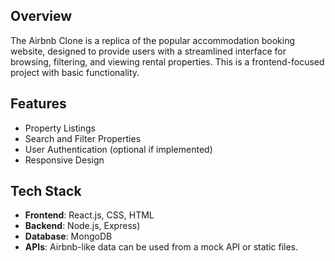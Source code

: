 ## Overview
The Airbnb Clone is a replica of the popular accommodation booking website, designed to provide users with a streamlined interface for browsing, filtering, and viewing rental properties. This is a frontend-focused project with basic functionality.

## Features
- Property Listings
- Search and Filter Properties
- User Authentication (optional if implemented)
- Responsive Design

## Tech Stack
- **Frontend**: React.js, CSS, HTML
- **Backend**:  Node.js, Express)
- **Database**: MongoDB
- **APIs**: Airbnb-like data can be used from a mock API or static files.
